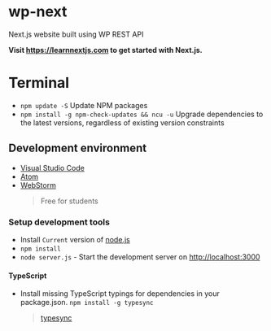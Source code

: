 # wp-next

Next.js website built using WP REST API

**Visit https://learnnextjs.com to get started with Next.js.**

# Terminal

- `npm update -S` Update NPM packages
- `npm install -g npm-check-updates && ncu -u` Upgrade dependencies to the latest versions, regardless of existing version constraints

## Development environment

* [Visual Studio Code](https://code.visualstudio.com/)
* [Atom](https://atom.io/)
* [WebStorm](https://www.jetbrains.com/webstorm/)
  > Free for students

### Setup development tools

- Install `Current` version of [node.js](https://nodejs.org/en/)
- `npm install`
- `node server.js` - Start the development server on <http://localhost:3000>

#### TypeScript

- Install missing TypeScript typings for dependencies in your package.json. `npm install -g typesync`
  > [typesync](https://github.com/jeffijoe/typesync)
